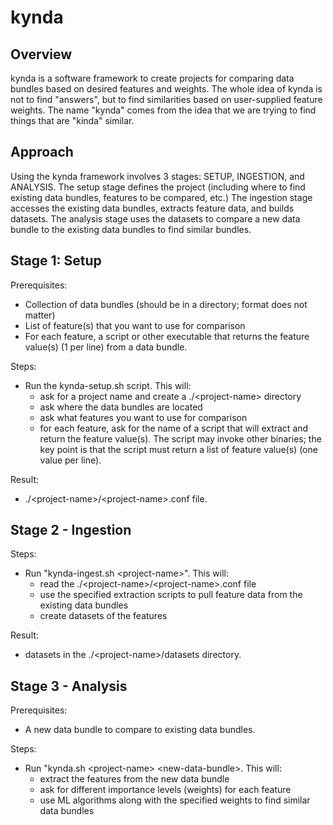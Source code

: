 # kynda
## Overview
kynda is a software framework to create projects for comparing data bundles based on desired features and weights.  The whole idea of kynda is not to find "answers", but to find similarities based on user-supplied feature weights.  The name "kynda" comes from the idea that we are trying to find things that are "kinda" similar.

## Approach
Using the kynda framework involves 3 stages:  SETUP, INGESTION, and ANALYSIS.  The setup stage defines the project (including where to find existing data bundles, features to be compared, etc.)  The ingestion stage accesses the existing data bundles, extracts feature data, and builds datasets.  The analysis stage uses the
datasets to compare a new data bundle to the existing data bundles to find similar bundles.

## Stage 1: Setup
Prerequisites:
* Collection of data bundles (should be in a directory; format does not matter)
* List of feature(s) that you want to use for comparison
* For each feature, a script or other executable that returns the feature value(s) (1 per line) from a data bundle.
  
Steps:
* Run the kynda-setup.sh script.  This will:
  * ask for a project name and create a .\/\<project-name\> directory
  * ask where the data bundles are located
  * ask what features you want to use for comparison
  * for each feature, ask for the name of a script that will extract and return the feature value(s).  The script may invoke other binaries; the key point is that the script must return a list of feature value(s) (one value per line).

Result:
* .\/\<project-name\>\/\<project-name\>.conf file.
  
## Stage 2 - Ingestion
Steps:
* Run "kynda-ingest.sh \<project-name\>".  This will:
  * read the .\/\<project-name\>\/\<project-name\>.conf file
  * use the specified extraction scripts to pull feature data from the existing data bundles
  * create datasets of the features
    
Result:
  * datasets in the .\/\<project-name\>/datasets directory.

## Stage 3 - Analysis
Prerequisites:
* A new data bundle to compare to existing data bundles.

Steps:
* Run "kynda.sh \<project-name\> \<new-data-bundle\>.  This will:
  * extract the features from the new data bundle
  * ask for different importance levels (weights) for each feature
  * use ML algorithms along with the specified weights to find similar data bundles

